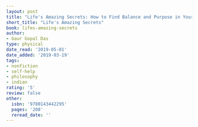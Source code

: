 ```yaml
---
layout: post
title: "Life's Amazing Secrets: How to Find Balance and Purpose in Your Life"
short_title: "Life's Amazing Secrets"
book: lifes-amazing-secrets
author:
- Gaur Gopal Das
type: physical
date_read: '2019-05-01'
date_added: '2019-03-19'
tags:
- nonfiction
- self-help
- philosophy
- indian
rating: '5'
review: false
other:
  isbn: '9780143442295'
  pages: '208'
  reread_date: ''
---
```

